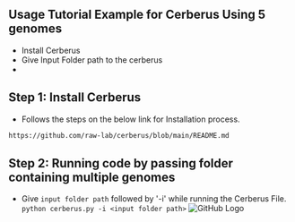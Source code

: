 ## Usage Tutorial Example for Cerberus Using 5 genomes
- Install Cerberus
- Give Input Folder path to the cerberus
- 

Step 1: Install Cerberus
----
- Follows the steps on the below link for Installation process.
```bash
https://github.com/raw-lab/cerberus/blob/main/README.md
```

Step 2: Running code by passing folder containing multiple genomes
-----

- Give `input folder path` followed by '-i' while running the Cerberus File.
```python cerberus.py -i <input folder path>```
![GitHub Logo](folder_path.jpg)
